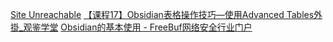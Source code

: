 [Site Unreachable](https://www.youtube.com/watch?v=colWqY65Cvw)
[【课程17】Obsidian表格操作技巧—使用Advanced Tables外掛\_观鉴学堂](https://course.gjzykj.com/331.html)
[Obsidian的基本使用 - FreeBuf网络安全行业门户](https://m.freebuf.com/sectool/344062.html)
